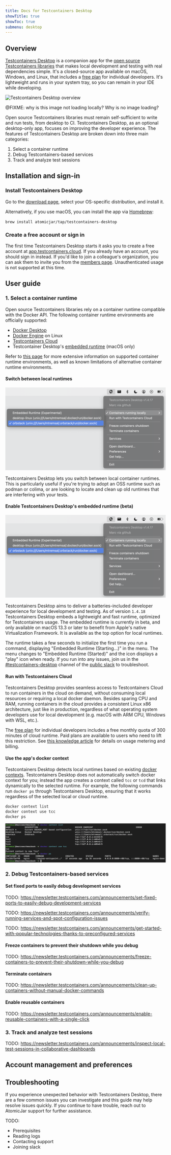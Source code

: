 ```yaml
---
title: Docs for Testcontainers Desktop
showTitle: true
showToc: true
submenu: desktop
---
```

## Overview
[Testcontainers Desktop](/desktop/) is a companion app for the [open source Testcontainers libraries](/) that makes local development and testing with real dependencies simple. It's a closed-source app available on macOS, Windows, and Linux, that includes a [free plan](/cloud/pricing/) for individual developers. It's lightweight and runs in your system tray, so you can remain in your IDE while developing.

![Testcontainers Desktop overview](/images/desktop/tcd_overview.png)

@FIXME: why is this image not loading locally? Why is no image loading?

Open source Testcontainers libraries must remain self-sufficient to write and run tests, from desktop to CI. Testcontainers Desktop, as an optional desktop-only app, focuses on improving the developer experience. The features of Testcontainers Desktop are broken down into three main categories:

1. Select a container runtime
2. Debug Testcontainers-based services
3. Track and analyze test sessions

## Installation and sign-in

### Install Testcontainers Desktop

Go to the [download page](/desktop/), select your OS-specific distribution, and install it.

Alternatively, if you use macOS, you can install the app via [Homebrew](https://brew.sh/): 

`brew install atomicjar/tap/testcontainers-desktop`

### Create a free account or sign in

The first time Testcontainers Desktop starts it asks you to create a free account at [app.testcontainers.cloud](https://app.testcontainers.cloud/). If you already have an account, you should sign in instead. If you'd like to join a colleague's organization, you can ask them to invite you from the [members page](https://app.testcontainers.cloud/dashboard/members). Unauthenticated usage is not supported at this time. 

## User guide

### 1. Select a container runtime
Open source Testcontainers libraries rely on a container runtime compatible with the Docker API. The following container runtime environments are officially supported:

* [Docker Desktop](https://www.docker.com/products/docker-desktop/)
* [Docker Engine](https://docs.docker.com/engine/install/) on Linux
* [Testcontainers Cloud](https://testcontainers.com/cloud/)
* Testcontainer Desktop's [embedded runtime](https://newsletter.testcontainers.com/announcements/adopt-testcontainers-desktop-as-your-container-runtime-early-access) (macOS only)

Refer to [this page](https://java.testcontainers.org/supported_docker_environment/) for more extensive information on supported container runtime environments, as well as known limitations of 
alternative container runtime environments.

#### Switch between local runtimes

![Testcontainers Desktop local runtime selection](./images/tcd_local_runtime.png)

Testcontainers Desktop lets you switch between local container runtimes. This is particularly useful if you're trying to adopt an OSS runtime such as podman or colima, or are looking to locate and clean up old runtimes that are interfering with your tests.

#### Enable Testcontainers Desktop's embedded runtime (beta)

![Testcontainers Desktop embedded runtime](./images/tcd_local_runtime.png)

Testcontainers Desktop aims to deliver a batteries-included developer experience for local development and testing. As of version `1.4.18` Testcontainers Desktop embeds a lightweight and fast runtime, optimized for Testcontainers usage. The embedded runtime is currently in beta, and only available on macOS 13.3 or later to benefit from Apple's native Virtualization Framework. It is available as the top option for local runtimes. 

The runtime takes a few seconds to initialize the first time you run a command, displaying "Embedded Runtime (Starting...)" in the menu. The menu changes to "Embedded Runtime (Started)" and the icon displays a "play" icon when ready. If you run into any issues, join us in the [#testcontainers-desktop](https://testcontainers.slack.com/archives/C05JGR9CSQY) channel of the [public slack](https://slack.testcontainers.org/) to troubleshoot.

#### Run with Testcontainers Cloud

Testcontainers Desktop provides seamless access to Testcontainers Cloud to run containers in the cloud on demand, without consuming local resources or requiring a local docker daemon. Besides sparing CPU and RAM, running containers in the cloud provides a consistent Linux x86 architecture, just like in production, regardless of what operating system developers use for local development (e.g. macOS with ARM CPU, Windows with WSL, etc.).

The [free plan](https://testcontainers.com/cloud/pricing/) for individual developers includes a free monthly quota of 300 minutes of cloud runtime. Paid plans are available to users who need to lift this restriction. See [this knowledge article](https://knowledge.testcontainers.cloud/usage-and-billing) for details on usage metering and billing.

#### Use the app's docker context

Testcontainers Desktop detects local runtimes based on existing [docker contexts](https://docs.docker.com/engine/context/working-with-contexts/). Testcontainers Desktop does not automatically switch docker context for you; instead the app creates a context called `tcc` or `tcd` that links dynamically to the selected runtime. For example, the following commands run `docker ps` through Testcontainers Desktop, ensuring that it works regardless of the selected local or cloud runtime.

```
docker context list
docker context use tcc
docker ps
```

![Testcontainers Desktop docker contexts](./images/tcd_docker_contexts.png)

### 2. Debug Testcontainers-based services

#### Set fixed ports to easily debug development services

TODO: https://newsletter.testcontainers.com/announcements/set-fixed-ports-to-easily-debug-development-services

TODO: https://newsletter.testcontainers.com/announcements/verify-running-services-and-spot-configuration-issues

TODO: https://newsletter.testcontainers.com/announcements/get-started-with-popular-technologies-thanks-to-preconfigured-services

#### Freeze containers to prevent their shutdown while you debug

TODO: https://newsletter.testcontainers.com/announcements/freeze-containers-to-prevent-their-shutdown-while-you-debug

#### Terminate containers

TODO: https://newsletter.testcontainers.com/announcements/clean-up-containers-without-manual-docker-commands

#### Enable reusable containers

TODO: https://newsletter.testcontainers.com/announcements/enable-reusable-containers-with-a-single-click

### 3. Track and analyze test sessions

TODO: https://newsletter.testcontainers.com/announcements/inspect-local-test-sessions-in-collaborative-dashboards

## Account management and preferences



## Troubleshooting

If you experience unexpected behavior with Testcontainers Desktop, there are a few common issues you can investigate and this guide may help resolve issues quickly. If you continue to have trouble, reach out to AtomicJar support for further assistance.

TODO:

* Prerequisites
* Reading logs
* Contacting support
* Joining slack